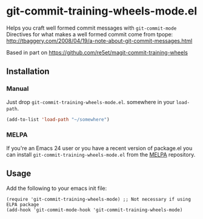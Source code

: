 # git-commit-training-wheels-mode.el

Helps you craft well formed commit messages with `git-commit-mode`
Directives for what makes a well formed commit come from
tpope: http://tbaggery.com/2008/04/19/a-note-about-git-commit-messages.html

Based in part on https://github.com/re5et/magit-commit-training-wheels

## Installation

### Manual

Just drop `git-commit-training-wheels-mode.el`. somewhere in your `load-path`.

```lisp
(add-to-list 'load-path "~/somewhere")
```

### MELPA

If you're an Emacs 24 user or you have a recent version of package.el
you can install `git-commit-training-wheels-mode.el` from the [MELPA](http://melpa.milkbox.net/) repository.

## Usage

Add the following to your emacs init file:

    (require 'git-commit-training-wheels-mode) ;; Not necessary if using ELPA package
    (add-hook 'git-commit-mode-hook 'git-commit-training-wheels-mode)
